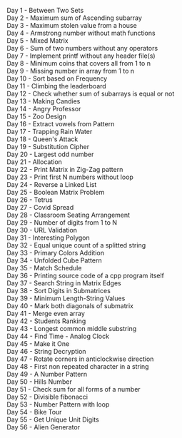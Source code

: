 Day 1 - Between Two Sets<br>
Day 2 - Maximum sum of Ascending subarray<br>
Day 3 - Maximum stolen value from a house<br>
Day 4 - Armstrong number without math functions<br>
Day 5 - Mixed Matrix<br>
Day 6 - Sum of two numbers without any operators<br>
Day 7 - Implement printf without any header file(s)<br>
Day 8 - Minimum coins that covers all from 1 to n<br>
Day 9 - Missing number in array from 1 to n<br>
Day 10 - Sort based on Frequency<br>
Day 11 - Climbing the leaderboard<br>
Day 12 - Check whether sum of subarrays is equal or not<br>
Day 13 - Making Candies<br>
Day 14 - Angry Professor<br>
Day 15 - Zoo Design<br>
Day 16 - Extract vowels from Pattern<br>
Day 17 - Trapping Rain Water<br>
Day 18 - Queen's Attack<br>
Day 19 - Substitution Cipher<br>
Day 20 - Largest odd number<br>
Day 21 - Allocation<br>
Day 22 - Print Matrix in Zig-Zag pattern<br>
Day 23 - Print first N numbers without loop<br>
Day 24 - Reverse a Linked List<br>
Day 25 - Boolean Matrix Problem<br>
Day 26 - Tetrus<br>
Day 27 - Covid Spread<br>
Day 28 - Classroom Seating Arrangement<br>
Day 29 - Number of digits from 1 to N<br>
Day 30 - URL Validation<br>
Day 31 - Interesting Polygon<br>
Day 32 - Equal unique count of a splitted string<br>
Day 33 - Primary Colors Addition<br>
Day 34 - Unfolded Cube Pattern<br>
Day 35 - Match Schedule<br>
Day 36 - Printing source code of a cpp program itself<br>
Day 37 - Search String in Matrix Edges<br>
Day 38 - Sort Digits in Submatrices<br>
Day 39 - Minimum Length-String Values<br>
Day 40 - Mark both diagonals of submatrix<br>
Day 41 - Merge even array<br>
Day 42 - Students Ranking<br>
Day 43 - Longest common middle substring<br>
Day 44 - Find Time - Analog Clock<br>
Day 45 - Make it One<br>
Day 46 - String Decryption<br>
Day 47 - Rotate corners in anticlockwise direction<br>
Day 48 - First non repeated character in a string<br>
Day 49 - A Number Pattern<br>
Day 50 - Hills Number<br>
Day 51 - Check sum for all forms of a number<br>
Day 52 - Divisible fibonacci<br>
Day 53 - Number Pattern with loop<br>
Day 54 - Bike Tour<br>
Day 55 - Get Unique Unit Digits<br>
Day 56 - Alien Generator<br>